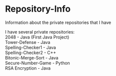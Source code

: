 # Repository-Info
Information about the private repositories that I have

I have several private repositories: <br>
2048 - Java (First Java Project) <br>
Tower-Defense - Java <br>
Spelling-Checker1 - Java <br>
Spelling-Checker2 - C++ <br>
Bitonic-Merge-Sort - Java <br>
Secure-Number-Game - Python <br>
RSA Encryption - Java <br>

